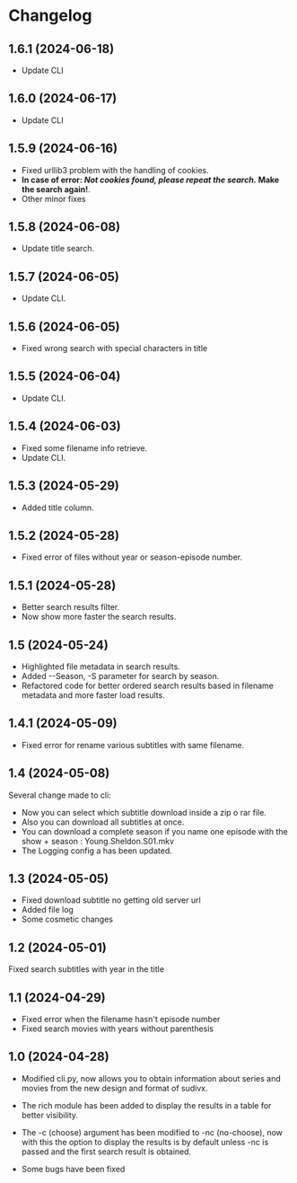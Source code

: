Changelog
=========

1.6.1 (2024-06-18)
------------------
- Update CLI

1.6.0 (2024-06-17)
------------------
- Update CLI

1.5.9 (2024-06-16)
---------------
- Fixed urllib3 problem with the handling of cookies.
- **In case of error: _Not cookies found, please repeat the search._  Make the search again!**.
- Other minor fixes

1.5.8 (2024-06-08)
---------------
- Update title search.

1.5.7 (2024-06-05)
---------------
- Update CLI.

1.5.6 (2024-06-05)
---------------
- Fixed wrong search with special characters in title

1.5.5 (2024-06-04)
---------------
- Update CLI.

1.5.4 (2024-06-03)
---------------
- Fixed some filename info retrieve.
- Update CLI.

1.5.3 (2024-05-29)
---------------
- Added title column.

1.5.2 (2024-05-28)
---------------
- Fixed error of files  without year or season-episode number.

1.5.1 (2024-05-28)
---------------
- Better search results filter.
- Now show more faster the search results.

1.5 (2024-05-24)
---------------

- Highlighted file metadata in search results.
- Added --Season, -S parameter for search by season.
- Refactored code for better ordered search results based in filename metadata and more faster load results.

1.4.1 (2024-05-09)
---------------
- Fixed error for rename various subtitles with same filename.

1.4 (2024-05-08)
---------------
Several change made to cli:
- Now you can select which subtitle download inside a zip o rar file.
- Also you can download all subtitles at once.
- You can download a complete season if you name one episode with the show + season : Young.Sheldon.S01.mkv
- The Logging config a has been updated.

1.3 (2024-05-05)
---------------
- Fixed download subtitle no getting old server url
- Added file log
- Some cosmetic changes

1.2 (2024-05-01)
---------------
Fixed search subtitles with year in the title

1.1 (2024-04-29)
---------------
- Fixed error when the filename hasn't episode number
- Fixed search movies with years without parenthesis

1.0 (2024-04-28)
---------------
- Modified cli.py, now allows you to obtain information about series and movies from the new design and format of sudivx.

- The rich module has been added to display the results in a table for better visibility.

- The -c (choose) argument has been modified to -nc (no-choose), now with this the option to display the results is by default unless -nc is passed and the first search result is obtained.
- Some bugs have been fixed


